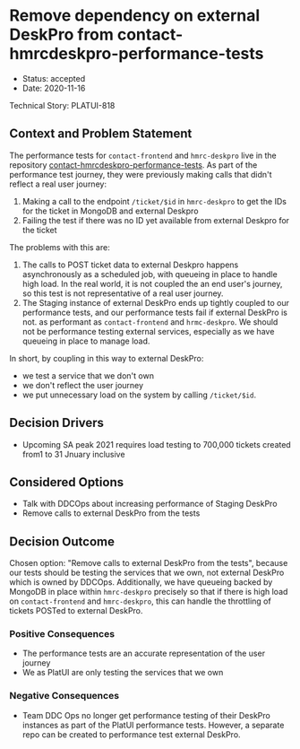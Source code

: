 # Remove dependency on external DeskPro from contact-hmrcdeskpro-performance-tests

* Status: accepted
* Date: 2020-11-16

Technical Story: PLATUI-818

## Context and Problem Statement

The performance tests for `contact-frontend` and `hmrc-deskpro` live in the repository 
[contact-hmrcdeskpro-performance-tests](https://github.com/hmrc/contact-hmrcdeskpro-performance-tests). As part of the performance test journey, they were previously making calls that didn't reflect a real user journey:
1. Making a call to the endpoint `/ticket/$id` in `hmrc-deskpro` to get the IDs for the ticket in MongoDB and external Deskpro
2. Failing the test if there was no ID yet available from external Deskpro for the ticket

The problems with this are:
1. The calls to POST ticket data to external Deskpro happens asynchronously as a scheduled job, with queueing in place to handle high load. In the real world, it is not coupled the an end user's journey, so this test is not representative of a real user journey.
2. The Staging instance of external DeskPro ends up tightly coupled to our performance tests, and our performance tests fail if external DeskPro is not.
as performant as `contact-frontend` and `hrmc-deskpro`. We should not be performance testing external services, especially as we have queueing in place to manage load.

In short, by coupling in this way to external DeskPro:
* we test a service that we don't own
* we don't reflect the user journey
* we put unnecessary load on the system by calling `/ticket/$id`.

## Decision Drivers <!-- optional -->

* Upcoming SA peak 2021 requires load testing to 700,000 tickets created from1 to 31 Jnuary inclusive

## Considered Options

* Talk with DDCOps about increasing performance of Staging DeskPro
* Remove calls to external DeskPro from the tests

## Decision Outcome

Chosen option: "Remove calls to external DeskPro from the tests", because our tests should be testing the
services that we own, not external DeskPro which is owned by DDCOps. Additionally, we have queueing backed by MongoDB in place within `hmrc-deskpro` precisely so that if there is high load on `contact-frontend` and `hmrc-deskpro`, this can handle the throttling of tickets POSTed to external DeskPro. 

### Positive Consequences <!-- optional -->

* The performance tests are an accurate representation of the user journey
* We as PlatUI are only testing the services that we own

### Negative Consequences <!-- optional -->

* Team DDC Ops no longer get performance testing of their DeskPro instances as part of the 
PlatUI performance tests. However, a separate repo can be created to performance test 
external DeskPro.
